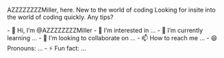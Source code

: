  AZZZZZZZZMiller, here.
 New to the world of coding
 Looking for insite into the world of coding quickly. Any tips?
</p></h2>- 👋 Hi, I’m @AZZZZZZZZMiller
- 👀 I’m interested in ...
- 🌱 I’m currently learning ...
- 💞️ I’m looking to collaborate on ...
- 📫 How to reach me ...
- 😄 Pronouns: ...
- ⚡ Fun fact: ...

<!---
AZZZZZZZZMiller/AZZZZZZZZMiller is a ✨ special ✨ repository because its `README.md` (this file) appears on your GitHub profile.
You can click the Preview link to take a look at your changes.
--->
